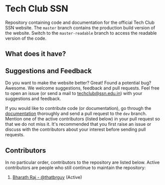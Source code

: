 # Tech Club SSN
Repository containing code and documentation for the official Tech Club SSN website. The `master` branch contains the production build version of the website. Switch to the `master-readable` branch to access the readable version of the code.

## What does it have?

## Suggestions and Feedback
Do you want to make the website better? Great! Found a potential bug? Awesome. We welcome suggestions, feedback and pull requests. Feel free to open an issue (or send a mail to techclub@ssn.edu.in) with your suggestions and feedback. 

If you would like to contribute code (or documentation), go through the [documentation](https://github.com/techclubssn/techclubssn.github.io/tree/master-readable/public/docs) thoroughly and send a pull request to the `dev` branch. Mention one of the active contributors (listed below) in your pull request so that we do not miss it. It's recommended that you first raise an issue or discuss with the contributors about your interest before sending pull requests.

## Contributors
In no particular order, contributors to the repository are listed below. Active contributors are people who still continue to maintain the repository:
1. [Bharath Raj - @thatbrguy](https://thatbrguy.github.io) (Active)


